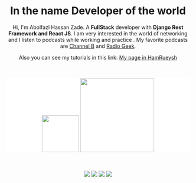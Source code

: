 <h1 align="center">In the name Developer of the world</h1>
<div align='center'>
    Hi, I'm Abolfazl Hassan Zade. A <b>FullStack</b> developer with <b>Django Rest
    Framework and React JS</b>. I am very interested in the world of networking and
  I listen to podcasts while working and practice . My favorite podcasts are
    <a href="https://channelbpodcast.com/">Channel B</a> and <a href="https://jadi.net/">Radio Geek</a>.

  Also you can see my tutorials in this link:
  [My page in HamRueysh](https://hamruyesh.com/teachers/abolfazl-hassanzade/)
    
</div>
<br/><br/>
<div align="center"  style="background-color: white;">
  <img src="https://upload.wikimedia.org/wikipedia/commons/a/a7/React-icon.svg" alt="" width="100px"  max-width="200px" />
  <img src="https://s27.picofile.com/file/8460974234/2041344.png" alt="" width="200px" max-width="300" />
</div>

<br>
<br>
<div align="center">
    
![](http://github-profile-summary-cards.vercel.app/api/cards/most-commit-language?username=hasssan-hasssan&theme=default&exclude={})
![](http://github-profile-summary-cards.vercel.app/api/cards/repos-per-language?username=hasssan-hasssan&theme=default&exclude={})
![](http://github-profile-summary-cards.vercel.app/api/cards/productive-time?username=hasssan-hasssan&theme=default&utcOffset=+3:30)
![](http://github-profile-summary-cards.vercel.app/api/cards/stats?username=hasssan-hasssan&theme=default)
</div>


